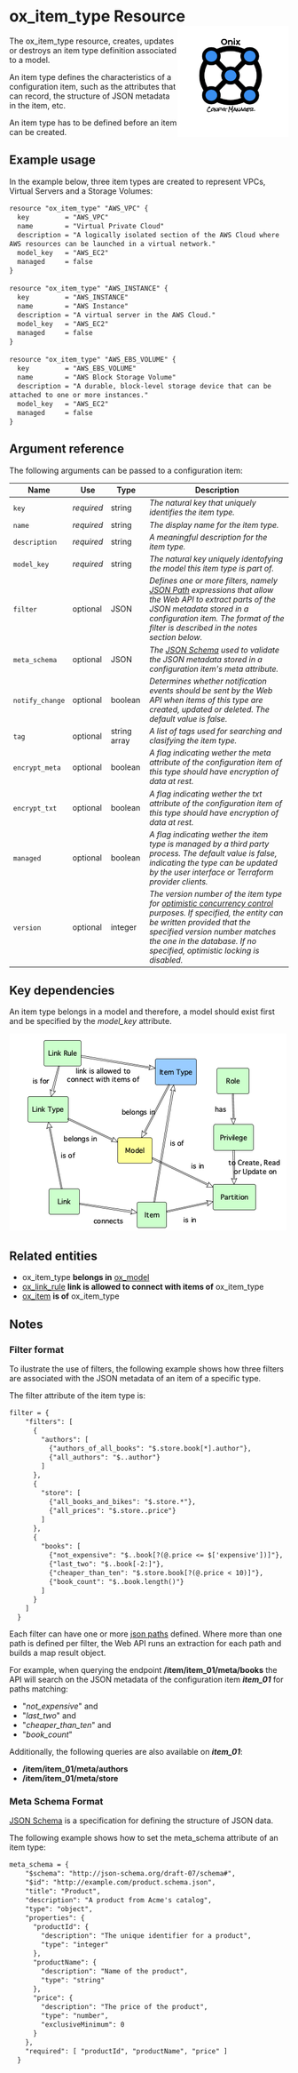 # ox_item_type Resource <img src="../../../docs/pics/ox.png" width="200" height="200" align="right">

The ox_item_type resource, creates, updates or destroys an item type definition associated to a model.

An item type defines the characteristics of a configuration item, such as the attributes that can record, the structure of JSON metadata in the item, etc.

An item type has to be defined before an item can be created.

## Example usage

In the example below, three item types are created to represent VPCs, Virtual Servers and a Storage Volumes:

```hcl
resource "ox_item_type" "AWS_VPC" {
  key         = "AWS_VPC"
  name        = "Virtual Private Cloud"
  description = "A logically isolated section of the AWS Cloud where AWS resources can be launched in a virtual network."
  model_key   = "AWS_EC2"
  managed     = false
}

resource "ox_item_type" "AWS_INSTANCE" {
  key         = "AWS_INSTANCE"
  name        = "AWS Instance"
  description = "A virtual server in the AWS Cloud."
  model_key   = "AWS_EC2"
  managed     = false
}

resource "ox_item_type" "AWS_EBS_VOLUME" {
  key         = "AWS_EBS_VOLUME"
  name        = "AWS Block Storage Volume"
  description = "A durable, block-level storage device that can be attached to one or more instances."
  model_key   = "AWS_EC2"
  managed     = false
}
```

## Argument reference

The following arguments can be passed to a configuration item:

| Name | Use | Type |  Description |
|---|---|---|---|
| `key` | *required* | string | *The natural key that uniquely identifies the item type.* |
| `name`| *required* | string | *The display name for the item type.* |
| `description`| *required* | string | *A meaningful description for the item type.* |
| `model_key` | *required* | string | *The natural key uniquely identofying the model this item type is part of.* |
| `filter`| optional | JSON | *Defines one or more filters, namely [JSON Path](https://goessner.net/articles/JsonPath/) expressions that allow the Web API to extract parts of the JSON metadata stored in a configuration item. The format of the filter is described in the notes section below.* |
| `meta_schema` | optional | JSON | *The [JSON Schema](https://json-schema.org/) used to validate the JSON metadata stored in a configuration item's meta attribute.* |
| `notify_change` | optional | boolean | *Determines whether notification events should be sent by the Web API when items of this type are created, updated or deleted. The default value is false.* |
| `tag` | optional | string array | *A list of tags used for searching and clasifying the item type.* |
| `encrypt_meta` | optional | boolean | *A flag indicating wether the meta attribute of the configuration item of this type should have encryption of data at rest.* |
| `encrypt_txt` | optional | boolean | *A flag indicating wether the txt attribute of the configuration item of this type should have encryption of data at rest.* |
| `managed` | optional | boolean | *A flag indicating wether the item type is managed by a third party process. The default value is false, indicating the type can be updated by the user interface or Terraform provider clients.* |
| `version` | optional | integer | *The version number of the item type for [optimistic concurrency control](https://en.wikipedia.org/wiki/Optimistic_concurrency_control) purposes. If specified, the entity can be written provided that the specified version number matches the one in the database. If no specified, optimistic locking is disabled.* |

## Key dependencies

An item type belongs in a model and therefore, a model should exist first and be specified by the *model_key* attribute.

![Item Type](../pics/item_type.png)

## Related entities

- ox_item_type **belongs in** [ox_model](ox_model.md)
- [ox_link_rule](ox_link_rule.md) **link is allowed to connect with items of** ox_item_type
- [ox_item](ox_item.md) **is of** ox_item_type

## Notes

### Filter format

To ilustrate the use of filters, the following example shows how three filters are associated with the JSON metadata of an item of a specific type. 

The filter attribute of the item type is:

```hcl
filter = {
    "filters": [
      {
        "authors": [
          {"authors_of_all_books": "$.store.book[*].author"},
          {"all_authors": "$..author"}
        ]
      },
      {
        "store": [
          {"all_books_and_bikes": "$.store.*"},
          {"all_prices": "$.store..price"}
        ]
      },
      {
        "books": [
          {"not_expensive": "$..book[?(@.price <= $['expensive'])]"},
          {"last_two": "$..book[-2:]"},
          {"cheaper_than_ten": "$.store.book[?(@.price < 10)]"},
          {"book_count": "$..book.length()"}
        ]
      }
    ]
  }
```

Each filter can have one or more [json paths](https://goessner.net/articles/JsonPath/) defined. Where more than one path is defined per filter, the Web API runs an extraction for each path and builds a map result object.

For example, when querying the endpoint **/item/item_01/meta/books** the API will search on the JSON metadata of the configuration item ***item_01*** for paths matching:

- "*not_expensive*" and
- "*last_two*" and
- "*cheaper_than_ten*" and
- "*book_count*"

Additionally, the following queries are also available on ***item_01***:

- **/item/item_01/meta/authors**
- **/item/item_01/meta/store**
  
### Meta Schema Format

[JSON Schema](https://json-schema.org/draft/2019-09/json-schema-validation.html) is a specification for defining the structure of JSON data.

The following example shows how to set the meta_schema attribute of an item type:

```hcl
meta_schema = {
    "$schema": "http://json-schema.org/draft-07/schema#",
    "$id": "http://example.com/product.schema.json",
    "title": "Product",
    "description": "A product from Acme's catalog",
    "type": "object",
    "properties": {
      "productId": {
        "description": "The unique identifier for a product",
        "type": "integer"
      },
      "productName": {
        "description": "Name of the product",
        "type": "string"
      },
      "price": {
        "description": "The price of the product",
        "type": "number",
        "exclusiveMinimum": 0
      }
    },
    "required": [ "productId", "productName", "price" ]
  }
  ```